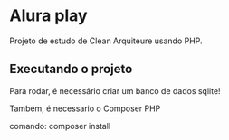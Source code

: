 # Alura play

Projeto de estudo de Clean Arquiteure usando PHP.

## Executando o projeto

Para rodar, é necessário criar um banco de dados sqlite!

Também, é necessario o Composer PHP

comando: composer install
